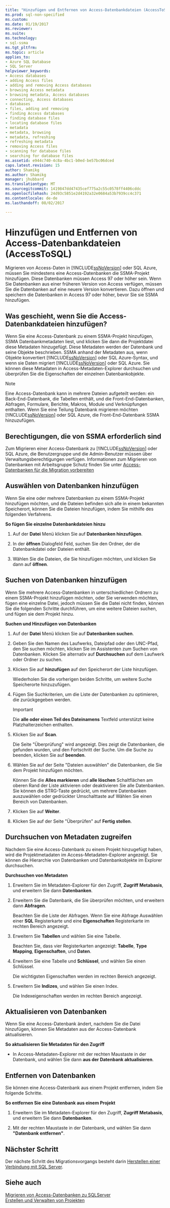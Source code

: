 ```yaml
---
title: "Hinzufügen und Entfernen von Access-Datenbankdateien (AccessToSQL) | Microsoft Docs"
ms.prod: sql-non-specified
ms.custom: 
ms.date: 01/19/2017
ms.reviewer: 
ms.suite: 
ms.technology:
- sql-ssma
ms.tgt_pltfrm: 
ms.topic: article
applies_to:
- Azure SQL Database
- SQL Server
helpviewer_keywords:
- Access databases
- adding Access files
- adding and removing Access databases
- browsing Access metadata
- browsing metadata, Access databases
- connecting, Access databases
- databases
- files, adding and removing
- finding Access databases
- finding database files
- locating database files
- metadata
- metadata, browsing
- metadata, refreshing
- refreshing metadata
- removing Access files
- scanning for database files
- searching for database files
ms.assetid: e944c740-4c8a-4bc1-b0ed-be57bc06dced
caps.latest.revision: 15
author: Shamikg
ms.author: Shamikg
manager: jhubbard
ms.translationtype: MT
ms.sourcegitcommit: 1419847dd47435cef775a2c55c0578ff4406cddc
ms.openlocfilehash: 24d93c5851e2d4192a32e0684a53b7939cc4c371
ms.contentlocale: de-de
ms.lasthandoff: 08/02/2017

---
```

# <a name="adding-and-removing-access-database-files-accesstosql"></a>Hinzufügen und Entfernen von Access-Datenbankdateien (AccessToSQL)
Migrieren von Access-Daten in [!INCLUDE[ssNoVersion](../../includes/ssnoversion_md.md)] oder SQL Azure, müssen Sie mindestens eine Access-Datenbanken die SSMA-Projekt hinzufügen. Diese Datenbanken müssen Access 97 oder höher sein. Wenn Sie Datenbanken aus einer früheren Version von Access verfügen, müssen Sie die Datenbanken auf eine neuere Version konvertieren. Dazu öffnen und speichern die Datenbanken in Access 97 oder höher, bevor Sie sie SSMA hinzufügen.  
  
## <a name="what-happens-when-you-add-access-database-files"></a>Was geschieht, wenn Sie die Access-Datenbankdateien hinzufügen?  
Wenn Sie eine Access-Datenbank zu einem SSMA-Projekt hinzufügen, SSMA Datenbankmetadaten liest, und klicken Sie dann die Projektdatei diese Metadaten hinzugefügt. Diese Metadaten werden der Datenbank und seine Objekte beschrieben. SSMA anhand der Metadaten aus, wenn Objekte konvertiert [!INCLUDE[ssNoVersion](../../includes/ssnoversion_md.md)] oder SQL Azure-Syntax, und wenn sie Daten migriert [!INCLUDE[ssNoVersion](../../includes/ssnoversion_md.md)] oder SQL Azure. Sie können diese Metadaten in Access-Metadaten-Explorer durchsuchen und überprüfen Sie die Eigenschaften der einzelnen Datenbankobjekte.  
  
> [!NOTE]  
> Eine Access-Datenbank kann in mehrere Dateien aufgeteilt werden: ein Back-End-Datenbank, die Tabellen enthält, und die Front-End-Datenbanken, Abfragen, Formulare, Berichte, Makros, Module und Verknüpfungen enthalten. Wenn Sie eine Teilung Datenbank migrieren möchten [!INCLUDE[ssNoVersion](../../includes/ssnoversion_md.md)] oder SQL Azure, die Front-End-Datenbank SSMA hinzuzufügen.  
  
## <a name="permissions-that-are-required-by-ssma"></a>Berechtigungen, die von SSMA erforderlich sind  
Zum Migrieren einer Access-Datenbank zu [!INCLUDE[ssNoVersion](../../includes/ssnoversion_md.md)] oder SQL Azure, die Benutzergruppe und die Admin-Benutzer müssen über Verwaltungsberechtigungen verfügen. Informationen zum Migrieren von Datenbanken mit Arbeitsgruppe Schutz finden Sie unter [Access-Datenbanken für die Migration vorbereiten](http://msdn.microsoft.com/en-us/9b80a9e0-08e7-4b4d-b5ec-cc998d3f5114)  
  
## <a name="selecting-databases-to-add"></a>Auswählen von Datenbanken hinzufügen  
Wenn Sie eine oder mehrere Datenbanken zu einem SSMA-Projekt hinzufügen möchten, und die Dateien befinden sich alle in einem bekannten Speicherort, können Sie die Dateien hinzufügen, indem Sie mithilfe des folgenden Verfahrens.  
  
**So fügen Sie einzelne Datenbankdateien hinzu**  
  
1.  Auf der **Datei** Menü klicken Sie auf **Datenbanken hinzufügen**.  
  
2.  In der **öffnen** Dialogfeld Feld, suchen Sie den Ordner, der die Datenbankdatei oder Dateien enthält.  
  
3.  Wählen Sie die Dateien, die Sie hinzufügen möchten, und klicken Sie dann auf **öffnen**.  
  
## <a name="finding-databases-to-add"></a>Suchen von Datenbanken hinzufügen  
Wenn Sie mehrere Access-Datenbanken in unterschiedlichen Ordnern zu einem SSMA-Projekt hinzufügen möchten, oder Sie verwenden möchten, fügen eine einzelne Datei, jedoch müssen Sie die Datei nicht finden, können Sie die folgenden Schritte durchführen, um eine weitere Dateien suchen, und fügen sie dem Projekt hinzu.  
  
**Suchen und Hinzufügen von Datenbanken**  
  
1.  Auf der **Datei** Menü klicken Sie auf **Datenbanken suchen**.  
  
2.  Geben Sie den Namen des Laufwerks, Dateipfad oder den UNC-Pfad, den Sie suchen möchten, klicken Sie im Assistenten zum Suchen von Datenbanken. Klicken Sie alternativ auf **Durchsuchen** auf dem Laufwerk oder Ordner zu suchen.  
  
3.  Klicken Sie auf **hinzufügen** auf den Speicherort der Liste hinzufügen.  
  
    Wiederholen Sie die vorherigen beiden Schritte, um weitere Suche Speicherorte hinzuzufügen.  
  
4.  Fügen Sie Suchkriterien, um die Liste der Datenbanken zu optimieren, die zurückgegeben werden.  
  
    > [!IMPORTANT]  
    > Die **alle oder einen Teil des Dateinamens** Textfeld unterstützt keine Platzhalterzeichen enthalten.  
  
5.  Klicken Sie auf **Scan**.  
  
    Die Seite "Überprüfung" wird angezeigt. Dies zeigt die Datenbanken, die gefunden wurden, und den Fortschritt der Suche. Um die Suche zu beenden, klicken Sie auf **beenden**.  
  
6.  Wählen Sie auf der Seite "Dateien auswählen" die Datenbanken, die Sie dem Projekt hinzufügen möchten.  
  
    Können Sie die **Alles markieren** und **alle löschen** Schaltflächen am oberen Rand der Liste aktivieren oder deaktivieren Sie alle Datenbanken. Sie können die STRG-Taste gedrückt, um mehrere Datenbanken auszuwählen oder gedrückter Umschalttaste auf Wählen Sie einen Bereich von Datenbanken.  
  
7.  Klicken Sie auf **Weiter**.  
  
8.  Klicken Sie auf der Seite "Überprüfen" auf **Fertig stellen**.  
  
## <a name="browsing-access-metadata"></a>Durchsuchen von Metadaten zugreifen  
Nachdem Sie eine Access-Datenbank zu einem Projekt hinzugefügt haben, wird die Projektmetadaten im Access-Metadaten-Explorer angezeigt. Sie können die Hierarchie von Datenbanken und Datenbankobjekte im Explorer durchsuchen.  
  
**Durchsuchen von Metadaten**  
  
1.  Erweitern Sie im Metadaten-Explorer für den Zugriff, **Zugriff Metabasis**, und erweitern Sie dann **Datenbanken**.  
  
2.  Erweitern Sie die Datenbank, die Sie überprüfen möchten, und erweitern dann **Abfragen**.  
  
    Beachten Sie die Liste der Abfragen. Wenn Sie eine Abfrage Auswählen einer **SQL** Registerkarte und eine **Eigenschaften** Registerkarte im rechten Bereich angezeigt.  
  
3.  Erweitern Sie **Tabellen** und wählen Sie eine Tabelle.  
  
    Beachten Sie, dass vier Registerkarten angezeigt: **Tabelle**, **Type Mapping**, **Eigenschaften**, und **Daten**.  
  
4.  Erweitern Sie eine Tabelle und **Schlüssel**, und wählen Sie einen Schlüssel.  
  
    Die wichtigsten Eigenschaften werden im rechten Bereich angezeigt.  
  
5.  Erweitern Sie **Indizes**, und wählen Sie einen Index.  
  
    Die Indexeigenschaften werden im rechten Bereich angezeigt.  
  
## <a name="refreshing-databases"></a>Aktualisieren von Datenbanken  
Wenn Sie eine Access-Datenbank ändert, nachdem Sie die Datei hinzufügen, können Sie Metadaten aus der Access-Datenbank aktualisieren.  
  
**So aktualisieren Sie Metadaten für den Zugriff**  
  
-   In Access-Metadaten-Explorer mit der rechten Maustaste in der Datenbank, und wählen Sie dann **aus der Datenbank aktualisieren**.  
  
## <a name="removing-databases"></a>Entfernen von Datenbanken  
Sie können eine Access-Datenbank aus einem Projekt entfernen, indem Sie folgende Schritte.  
  
**So entfernen Sie eine Datenbank aus einem Projekt**  
  
1.  Erweitern Sie im Metadaten-Explorer für den Zugriff, **Zugriff Metabasis**, und erweitern Sie dann **Datenbanken**.  
  
2.  Mit der rechten Maustaste in der Datenbank, und wählen Sie dann **"Datenbank entfernen"**.  
  
## <a name="next-step"></a>Nächster Schritt  
Der nächste Schritt des Migrationsvorgangs besteht darin [Herstellen einer Verbindung mit SQL Server](http://msdn.microsoft.com/en-us/bb8c4bde-cfc2-4636-92ae-5dd24abe9536).  
  
## <a name="see-also"></a>Siehe auch  
[Migrieren von Access-Datenbanken zu SQLServer](http://msdn.microsoft.com/en-us/76a3abcf-2998-4712-9490-fe8d872c89ca)  
[Erstellen und Verwalten von Projekten](http://msdn.microsoft.com/en-us/f2d1f0b0-5394-4adb-b3f3-abd71eb68ca7)  
  

